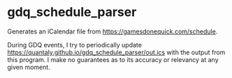 # gdq_schedule_parser

Generates an iCalendar file from https://gamesdonequick.com/schedule.

During GDQ events, I try to periodically update https://quantaly.github.io/gdq_schedule_parser/out.ics with the output from this program. I make no guarantees as to its accuracy or relevancy at any given moment.